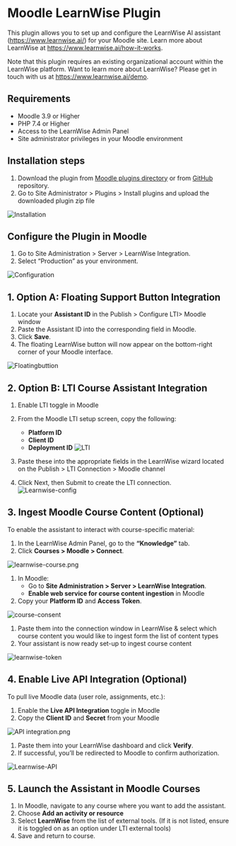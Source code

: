 # Moodle LearnWise Plugin

This plugin allows you to set up and configure the LearnWise AI assistant (https://www.learnwise.ai/) for your Moodle site. Learn more about LearnWise at https://www.learnwise.ai/how-it-works.

Note that this plugin requires an existing organizational account within the LearnWise platform. Want to learn more about LearnWise? Please get in touch with us at https://www.learnwise.ai/demo.


## Requirements
- Moodle 3.9 or Higher
- PHP 7.4 or Higher
- Access to the LearnWise Admin Panel
- Site administrator privileges in your Moodle environment

## Installation steps
1. Download the plugin from [Moodle plugins directory](https://moodle.org/plugins/local_learnwise) or from [GitHub](https://github.com/LearnWiseAI/moodle-local_learnwise/) repository.
2. Go to Site Administrator > Plugins > Install plugins and upload the downloaded plugin zip file

![Installation](pix/installation.png)

## Configure the Plugin in Moodle
1. Go to Site Administration > Server > LearnWise Integration.
2. Select “Production” as your environment.

![Configuration](pix/environment.png)

## 1. Option A: Floating Support Button Integration
1. Locate your **Assistant ID** in the Publish > Configure LTI> Moodle window
2. Paste the Assistant ID into the corresponding field in Moodle.
3. Click **Save**.
4. The floating LearnWise button will now appear on the bottom-right corner of your Moodle interface.

![Floatingbuttion](pix/floatingbutton.png)

## 2. Option B: LTI Course Assistant Integration
1. Enable LTI toggle in Moodle
2. From the Moodle LTI setup screen, copy the following:
    - **Platform ID**
    - **Client ID**
    - **Deployment ID**
      ![LTI](pix/lti.png)

3. Paste these into the appropriate fields in the LearnWise wizard located on the Publish > LTI Connection > Moodle channel
4. Click Next, then Submit to create the LTI connection.
   ![Learnwise-config](pix/learnwiseconfig.png)

## 3. Ingest Moodle Course Content (Optional)

To enable the assistant to interact with course-specific material:
1. In the LearnWise Admin Panel, go to the **“Knowledge”** tab.
2. Click **Courses > Moodle > Connect**.

![learnwise-course.png](pix/learnwise-course.png)

1. In Moodle:
    - Go to **Site Administration > Server > LearnWise Integration**.
    - **Enable web service for course content ingestion** in Moodle
2. Copy your **Platform ID** and **Access Token**.

![course-consent](pix/course-consent.png)

1. Paste them into the connection window in LearnWise & select which course content you would like to ingest form the list of content types
2. Your assistant is now ready set-up to ingest course content

![learnwise-token](pix/learnwise-token.png)

## 4. Enable Live API Integration (Optional)

To pull live Moodle data (user role,  assignments, etc.):

1. Enable the **Live API Integration** toggle in Moodle
2. Copy the **Client ID** and **Secret** from your Moodle

![API integration.png](pix/integration.png)

1. Paste them into your LearnWise dashboard and click **Verify**.
2. If successful, you’ll be redirected to Moodle to confirm authorization.

![Learnwise-API](pix/learnwise-api.png)

## 5. Launch the Assistant in Moodle Courses

1. In Moodle, navigate to any course where you want to add the assistant.
2. Choose **Add an activity or resource**
3. Select **LearnWise** from the list of external tools.
   (If it is not listed, ensure it is toggled on as an option under LTI external tools)
4. Save and return to course.
